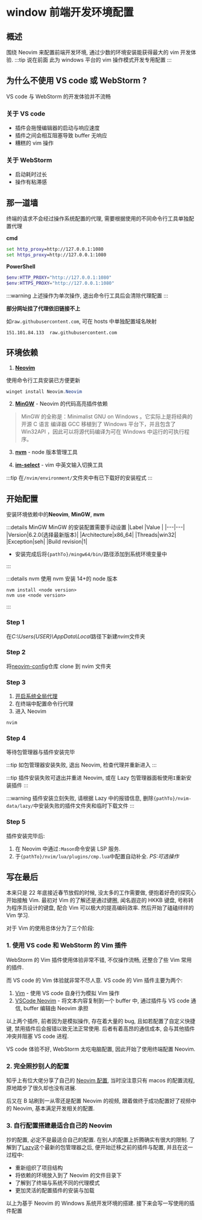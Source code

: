 # window 前端开发环境配置

## 概述

围绕 Neovim 来配置前端开发环境, 通过少数的环境安装能获得最大的 vim 开发体验.
:::tip 说在前面
此为 windows 平台的 vim 操作模式开发专用配置
:::

## 为什么不使用 VS code 或 WebStorm ?

VS code 与 WebStorm 的开发体验并不流畅

### 关于 VS code

- 插件会拖慢编辑器的启动与响应速度
- 插件之间会相互阻塞导致 buffer 无响应
- 糟糕的 vim 操作

### 关于 WebStorm

- 启动耗时过长
- 操作有粘滞感

## 那一道墙

终端的请求不会经过操作系统配置的代理, 需要根据使用的不同命令行工具单独配置代理

**cmd**

```cmd
set http_proxy=http://127.0.0.1:1080
set https_proxy=http://127.0.0.1:1080
```

**PowerShell**

```PowerShell
$env:HTTP_PROXY="http://127.0.0.1:1080"
$env:HTTPS_PROXY="http://127.0.0.1:1080"
```

:::warning
上述操作为单次操作, 退出命令行工具后会清除代理配置
:::

**部分网址挂了代理依旧链接不上**

如`raw.githubusercontent.com`, 可在 hosts 中单独配置域名映射

```hosts
151.101.84.133  raw.githubusercontent.com
```

## 环境依赖

1. [**Neovim**](https://neovim.io/)

使用命令行工具安装已方便更新

```PowerShell
winget install Neovim.Neovim
```

2. [**MinGW**](https://www.mingw-w64.org/) - Neovim 的代码高亮插件依赖

> MinGW 的全称是：Minimalist GNU on Windows 。它实际上是将经典的开源 C 语言 编译器 GCC 移植到了 Windows 平台下，并且包含了 Win32API ，因此可以将源代码编译为可在 Windows 中运行的可执行程序。

3. [**nvm**](https://github.com/coreybutler/nvm-windows) - node 版本管理工具

4. [**im-select**](https://github.com/daipeihust/im-select) - vim 中英文输入切换工具

:::tip
在`/nvim/environment/`文件夹中有已下载好的安装程式
:::

## 开始配置

安装环境依赖中的**Neovim**, **MinGW**, **nvm**

:::details MinGW
MinGW 的安装配置需要手动设置
|Label |Value |
|---|---|
|Version|6.2.0(选择最新版本)|
|Architecture|x86_64|
|Threads|win32|
|Exception|seh|
|Build revision|1|

- 安装完成后将`{pathTo}/mingw64/bin/`路径添加到系统环境变量中

:::

:::details nvm
使用 nvm 安装 14+的 node 版本

```bash:line-numbers
nvm install <node version>
nvm use <node version>
```

:::

### Step 1

在*C:\Users\{USER}\AppData\Local*路径下新建*nvim*文件夹

### Step 2

将[neovim-config](https://github.com/rovenssiren9417/neovim-config)仓库 clone 到 nvim 文件夹

### Step 3

1. [开启系统全局代理](./开发环境#环境依赖)
2. 在终端中配置命令行代理
3. 进入 Neovim

```bash
nvim
```

### Step 4

等待包管理器与插件安装完毕

:::tip
如包管理器安装失败, 退出 Neovim, 检查代理并重新进入
:::

:::tip
插件安装失败可退出并重进 Neovim, 或在 Lazy 包管理器面板使用`I`重新安装插件
:::

:::warning
插件安装立刻失败, 请根据 Lazy 中的报错信息, 删除`{pathTo}/nvim-data/lazy/`中安装失败的插件文件夹和临时下载文件
:::

### Step 5

插件安装完毕后:

1. 在 Neovim 中通过`:Mason`命令安装 LSP 服务.
2. 于`{pathTo}/nvim/lua/plugins/cmp.lua`中配置自动补全. _PS:可选操作_

## 写在最后

本来只是 22 年底接近春节放假的时候, 没太多的工作需要做, 便抱着好奇的探究心开始接触 Vim. 最初对 Vim 的了解还是通过键圈, 闻名遐迩的 HKKB 键盘, 号称转为程序员设计的键盘, 配合 Vim 可以极大的提高编码效率. 然后开始了磕磕绊绊的 Vim 学习.

对于 Vim 的使用总体分为了三个阶段:

### 1. 使用 VS code 和 WebStorm 的 Vim 插件

WebStorm 的 Vim 插件使用体验非常不错, 不仅操作流畅, 还整合了些 Vim 常用的插件.

而 VS code 的 Vim 体验就非常不尽人意. VS code 的 Vim 插件主要为两个:

1. [Vim](https://marketplace.visualstudio.com/items?itemName=vscodevim.vim) - 使用 VS code 自身行为模拟 Vim 操作
2. [VSCode Neovim](https://marketplace.visualstudio.com/items?itemName=asvetliakov.vscode-neovim) - 将文本内容复制到一个 buffer 中, 通过插件与 VS code 通信, buffer 编辑由 Neovim 承担

以上两个插件, 前者因为是模拟操作, 存在着大量的 bug, 且如若配置了自定义快捷键, 禁用插件后会报错以致无法正常使用.
后者有着高昂的通信成本, 会与其他插件冲突并阻塞 VS code 进程.

VS code 体验不好, WebStorm 太吃电脑配置, 因此开始了使用终端配置 Neovim.

### 2. 完全照抄别人的配置

知乎上有位大佬分享了自己的 [Neovim 配置](https://zhuanlan.zhihu.com/p/382092667), 当时没注意只有 macos 的配置流程, 原地踏步了很久却也没有进展.

后又在 B 站刷到一从零还是配置 Neovim 的视频, 跟着做终于成功配置好了视频中的 Neovim, 基本满足开发相关的配置.

### 3. 自行配置搭建最适合自己的 Neovim

抄的配置, 必定不是最适合自己的配置. 在别人的配置上折腾确实有很大的限制. 了解到了[Lazy](https://github.com/folke/lazy.nvim)这个最新的包管理器之后, 便开始迁移之前的插件与配置, 并且在这一过程中:

- 重新组织了项目结构
- 将依赖的环境放入到了 Neovim 的文件目录下
- 了解到了终端与系统不同的代理模式
- 更加灵活的配置插件的安装与加载

以上为基于 Neovim 的 Windows 系统开发环境的搭建. 接下来会写一写使用的插件配置
